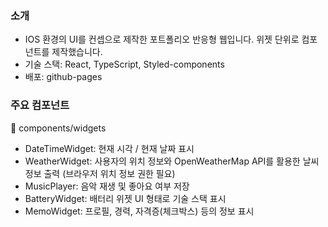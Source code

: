 ### 소개
- IOS 환경의 UI를 컨셉으로 제작한 포트폴리오 반응형 웹입니다. 위젯 단위로 컴포넌트를 제작했습니다.
- 기술 스택: React, TypeScript, Styled-components
- 배포: github-pages

### 주요 컴포넌트
📁 components/widgets
   - DateTimeWidget: 현재 시각 / 현재 날짜 표시
   - WeatherWidget: 사용자의 위치 정보와 OpenWeatherMap API를 활용한 날씨 정보 출력 (브라우저 위치 정보 권한 필요)
   - MusicPlayer: 음악 재생 및 좋아요 여부 저장
   - BatteryWidget: 배터리 위젯 UI 형태로 기술 스택 표시
   - MemoWidget: 프로필, 경력, 자격증(체크박스) 등의 정보 표시